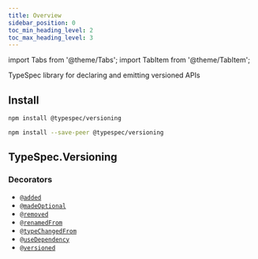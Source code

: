 ```yaml
---
title: Overview
sidebar_position: 0
toc_min_heading_level: 2
toc_max_heading_level: 3
---
```


import Tabs from '@theme/Tabs';
import TabItem from '@theme/TabItem';

TypeSpec library for declaring and emitting versioned APIs

## Install

<Tabs>
<TabItem value="spec" label="In a spec" default>

```bash
npm install @typespec/versioning
```

</TabItem>
<TabItem value="library" label="In a library" default>

```bash
npm install --save-peer @typespec/versioning
```

</TabItem>
</Tabs>

## TypeSpec.Versioning

### Decorators

- [`@added`](./decorators.md#@TypeSpec.Versioning.added)
- [`@madeOptional`](./decorators.md#@TypeSpec.Versioning.madeOptional)
- [`@removed`](./decorators.md#@TypeSpec.Versioning.removed)
- [`@renamedFrom`](./decorators.md#@TypeSpec.Versioning.renamedFrom)
- [`@typeChangedFrom`](./decorators.md#@TypeSpec.Versioning.typeChangedFrom)
- [`@useDependency`](./decorators.md#@TypeSpec.Versioning.useDependency)
- [`@versioned`](./decorators.md#@TypeSpec.Versioning.versioned)
